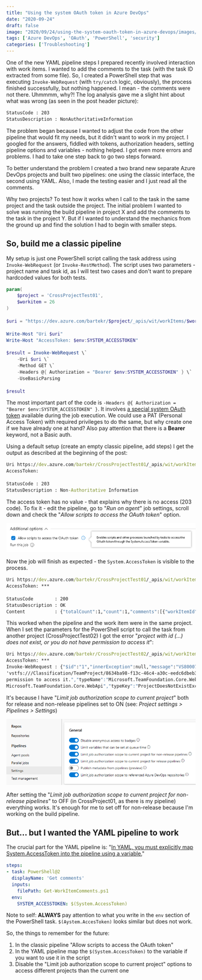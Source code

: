 ```yaml
---
title: "Using the system OAuth token in Azure DevOps"
date: "2020-09-24"
draft: false
image: "2020/09/24/using-the-system-oauth-token-in-azure-devops/images/203Error.png"
tags: ['Azure DevOps', 'OAuth', 'PowerShell', 'security']
categories: ['Troubleshooting']
---
```


One of the new YAML pipeline steps I prepared recently involved interaction with work items. I wanted to add the comments to the task (with the task ID extracted from some file). So, I created a PowerShell step that was executing `Invoke-WebRequest` (with `try/catch` logic, obviously), the process finished successfully, but nothing happened. I mean - the comments were not there. Uhmmmm, why?! The log analysis gave me a slight hint about what was wrong (as seen in the post header picture):

```cmd
StatusCode : 203
StatusDescription : NonAuthoritativeInformation
```

The problem began because I wanted to adjust the code from the other pipeline that would fit my needs, but it didn't want to work in my project. I googled for the answers, fiddled with tokens, authorization headers, setting pipeline options and variables - nothing helped. I got even more errors and problems. I had to take one step back to go two steps forward.

To better understand the problem I created a two brand new separate Azure DevOps projects and built two pipelines: one using the classic interface, the second using YAML. Also, I made the testing easier and I just read all the comments.

Why two projects? To test how it works when I call to the task in the same project and the task outside the project. The initial problem I wanted to solve was running the build pipeline in project X and add the comments to the task in the project Y. But if I wanted to understand the mechanics from the ground up and find the solution I had to begin with smaller steps.

## So, build me a classic pipeline

My setup is just one PowerShell script calling the task address using `Invoke-WebRequest` (or `Invoke-RestMethod`). The script uses two parameters - project name and task id, as I will test two cases and don't want to prepare hardcoded values for both tests.

```powershell
param(
    $project = 'CrossProjectTest01',
    $workitem = 26
)

$uri = "https://dev.azure.com/bartekr/$project/_apis/wit/workItems/$workitem/comments?api-version=6.0-preview.3"

Write-Host "Uri $uri"
Write-Host "AccessToken: $env:SYSTEM_ACCESSTOKEN"

$result = Invoke-WebRequest \`
    -Uri $uri \`
    -Method GET \`
    -Headers @{ Authorization = "Bearer $env:SYSTEM_ACCESSTOKEN" } \`
    -UseBasicParsing

$result
```

The most important part of the code is `-Headers @{ Authorization = "Bearer $env:SYSTEM_ACCESSTOKEN" }`. It involves [a special system OAuth token](https://docs.microsoft.com/en-us/azure/devops/pipelines/build/variables?view=azure-devops&tabs=classic#systemaccesstoken) available during the job execution. We could use a PAT (Personal Access Token) with required privileges to do the same, but why create one if we have already one at hand? Also pay attention that there is a **Bearer** keyword, not a Basic auth.

Using a default setup (create an empty classic pipeline, add steps) I get the output as described at the beginning of the post:

```cmd
Uri https://dev.azure.com/bartekr/CrossProjectTest01/_apis/wit/workItems/26/comments?api-version=6.0-preview.3
AccessToken:

StatusCode : 203
StatusDescription : Non-Authoritative Information
```

The access token has no value - that explains why there is no access (203 code). To fix it - edit the pipeline, go to "_Run on agent_" job settings, scroll down and check the "_Allow scripts to access the OAuth token_" option.

![Allow scripts to access the OAuth token](images/AzureDevOps_SystemAccessToken_ClassicPipeline.png#center)

Now the job will finish as expected - the `System.AccessToken` is visible to the process.

```cmd
Uri https://dev.azure.com/bartekr/CrossProjectTest01/_apis/wit/workItems/26/comments?api-version=6.0-preview.3
AccessToken: ***

StatusCode        : 200
StatusDescription : OK
Content           : {"totalCount":1,"count":1,"comments":[{"workItemId":26,"id":2806326,"version":1,"text":"
```

This worked when the pipeline and the work item were in the same project. When I set the parameters for the PowerShell script to call the task from another project (CrossProjectTest02) I got the error "_project with id (...) does not exist, or you do not have permission to access it_":

```cmd
Uri https://dev.azure.com/bartekr/CrossProjectTest02/_apis/wit/workItems/27/comments?api-version=6.0-preview.3
AccessToken: ***
Invoke-WebRequest : {"$id":"1","innerException":null,"message":"VS800075: The project with id
'vstfs:///Classification/TeamProject/8634ba98-f13c-46c4-a30c-eedc6dbeb32b' does not exist, or you do not have
permission to access it.","typeName":"Microsoft.TeamFoundation.Core.WebApi.ProjectDoesNotExistException,
Microsoft.TeamFoundation.Core.WebApi","typeKey":"ProjectDoesNotExistException","errorCode":0,"eventId":3000}
```

It's because I have "_Limit job authorization scope to current project_" both for release and non-release pipelines set to ON (see: _Project settings > Pipelines > Settings_)

![Pipeline settings](images/AzureDevOps_PipelineSettings.png#center)

After setting the "_Limit job authorization scope to current project for non-release pipelines_" to OFF (in CrossProject01, as there is my pipeline) everything works. It's enough for me to set off for non-release because I'm working on the build pipeline.

## But... but I wanted the **YAML** pipeline to work

The crucial part for the YAML pipeline is: "[In YAML, you must explicitly map System.AccessToken into the pipeline using a variable.](https://docs.microsoft.com/en-us/azure/devops/pipelines/build/variables?view=azure-devops&tabs=yaml#systemaccesstoken)"

```yaml
steps:
- task: PowerShell@2
  displayName: 'Get comments'
  inputs:
    filePath: Get-WorkItemComments.ps1
  env:
    SYSTEM_ACCESSTOKEN: $(System.AccessToken)
```

Note to self: **ALWAYS** pay attention to what you write in the `env` section of the PowerShell task. `$(Aystem.AccesToken)` looks similar but does not work.

So, the things to remember for the future:

1. In the classic pipeline "Allow scripts to access the OAuth token"
2. In the YAML pipeline map the `$(System.AccessToken)` to the variable if you want to use it in the script
3. Disable the "Limit job authorization scope to current project" options to access different projects than the current one
